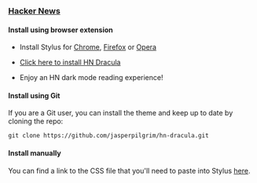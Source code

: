 ### [Hacker News](https://news.ycombinator.com)

#### Install using browser extension

- Install Stylus for [Chrome](https://chrome.google.com/webstore/detail/stylus/clngdbkpkpeebahjckkjfobafhncgmne), [Firefox](https://addons.mozilla.org/pt-BR/firefox/addon/styl-us/) or [Opera](https://addons.opera.com/pt-br/extensions/details/stylus/)

- [Click here to install HN Dracula](https://github.com/jasperpilgrim/hn-dracula/raw/main/hn-dracula.user.css)

- Enjoy an HN dark mode reading experience!

#### Install using Git

If you are a Git user, you can install the theme and keep up to date by cloning the repo:

    git clone https://github.com/jasperpilgrim/hn-dracula.git

#### Install manually

You can find a link to the CSS file that you'll need to paste into Stylus [here](https://github.com/jasperpilgrim/hn-dracula/blob/main/hn-dracula.user.css).

